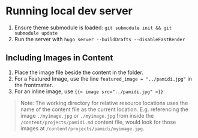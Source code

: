 # Running local dev server
1. Ensure theme submodule is loaded: `git submodule init && git submodule update`
2. Run the server with `hugo server --buildDrafts --disableFastRender`

## Including Images in Content
1. Place the image file beside the content in the folder.
2. For a Featured Image, use the line `featured_image = "../pamidi.jpg"` in the frontmatter.
3. For an inline image, use `{{< image src="../pamidi.jpg" >}}`

> Note: The working directory for relative resource locations uses the name of the content file as the current location. E.g. referencing the image `./myimage.jpg` or `./myimage.jpg` from inside the `/content/projects/pamidi.md` content file, would look for those images at `/content/projects/pamidi/myimage.jpg`. 